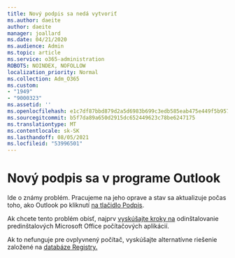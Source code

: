 ```yaml
---
title: Nový podpis sa nedá vytvoriť
ms.author: daeite
author: daeite
manager: joallard
ms.date: 04/21/2020
ms.audience: Admin
ms.topic: article
ms.service: o365-administration
ROBOTS: NOINDEX, NOFOLLOW
localization_priority: Normal
ms.collection: Adm_O365
ms.custom:
- "1949"
- "9000323"
ms.assetid: ''
ms.openlocfilehash: e1c7df87bbd879d2a5d6983b699c3edb585eab475e449f5b95775927d704361e
ms.sourcegitcommit: b5f7da89a650d2915dc652449623c78be6247175
ms.translationtype: MT
ms.contentlocale: sk-SK
ms.lasthandoff: 08/05/2021
ms.locfileid: "53996501"
---
```

# <a name="cannot-add-or-create-a-new-signature-in-outlook"></a>Nový podpis sa v programe Outlook

Ide o známy problém. Pracujeme na jeho oprave a stav sa aktualizuje počas toho, ako Outlook po kliknutí [na tlačidlo Podpis](https://support.office.com/article/c70b36c2-66ca-401c-ab45-f29a46495d02).

Ak chcete tento problém obísť, najprv [vyskúšajte kroky na](https://support.office.com/article/c70b36c2-66ca-401c-ab45-f29a46495d02) odinštalovanie predinštalových Microsoft Office počítačových aplikácií. 

Ak to nefunguje pre ovplyvnený počítač, vyskúšajte alternatívne riešenie založené na [databáze Registry.](https://support.office.com/article/c70b36c2-66ca-401c-ab45-f29a46495d02)